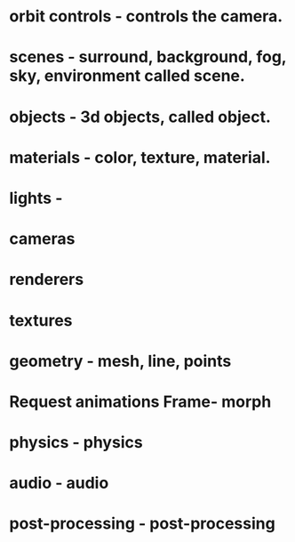 <!-- three.js basics-->
# orbit controls - controls the camera.

# scenes - surround, background, fog, sky, environment called scene.

# objects - 3d objects, called object.

# materials - color, texture, material.

# lights - 

# cameras

# renderers

# textures

# geometry - mesh, line, points

# Request animations Frame- morph

# physics - physics

# audio - audio

# post-processing - post-processing
